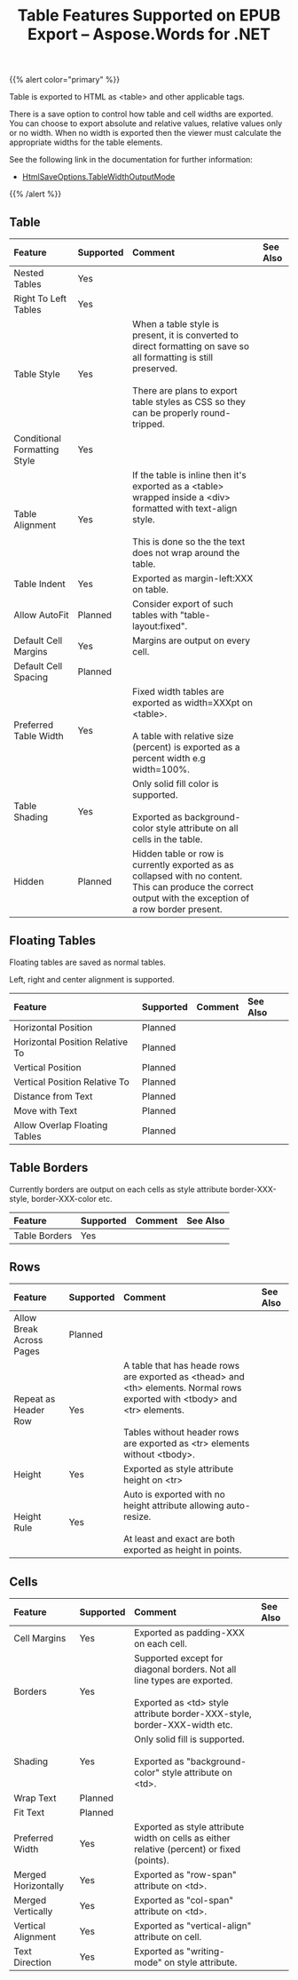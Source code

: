 ﻿---
title: Table Features Supported on EPUB Export – Aspose.Words for .NET
articleTitle: Table Features Supported on EPUB Export
linktitle: Table Features Supported on EPUB Export
description: "Work with table features supported when saving to EPUB format."
type: docs
weight: 110
url: /net/table-features-supported-on-epub-export/
---

{{% alert color="primary" %}}

Table is exported to HTML as &lt;table&gt; and other applicable tags.

There is a save option to control how table and cell widths are exported. You can choose to export absolute and relative values, relative values only or no width. When no width is exported then the viewer must calculate the appropriate widths for the table elements.

See the following link in the documentation for further information:

- [HtmlSaveOptions.TableWidthOutputMode](https://apireference.aspose.com/words/net/aspose.words.saving/htmlsaveoptions/properties/tablewidthoutputmode)

{{% /alert %}}

## Table

|Feature|Supported|Comment|See Also|
| :- | :- | :- | :- |
|Nested Tables |Yes | | |
|Right To Left Tables |Yes | | |
|Table Style |Yes |When a table style is present, it is converted to direct formatting on save so all formatting is still preserved. <br><br>There are plans to export table styles as CSS so they can be properly round-tripped. | |
|Conditional Formatting Style |Yes | | |
|Table Alignment |Yes |If the table is inline then it's exported as a &lt;table&gt; wrapped inside a &lt;div&gt; formatted with text-align style. <br><br>This is done so the the text does not wrap around the table. | |
|Table Indent |Yes |Exported as margin-left:XXX on table. | |
|Allow AutoFit |Planned |Consider export of such tables with "table-layout:fixed". | |
|Default Cell Margins |Yes |Margins are output on every cell. | |
|Default Cell Spacing |Planned | | |
|Preferred Table Width |Yes |Fixed width tables are exported as width=XXXpt on &lt;table&gt;. <br><br>A table with relative size (percent) is exported as a percent width e.g width=100%. | |
|Table Shading |Yes |Only solid fill color is supported. <br><br>Exported as background-color style attribute on all cells in the table. | |
|Hidden |Planned |Hidden table or row is currently exported as as collapsed with no content. This can produce the correct output with the exception of a row border present. | |

## Floating Tables

Floating tables are saved as normal tables.

Left, right and center alignment is supported.

|Feature|Supported|Comment|See Also|
| :- | :- | :- | :- |
|Horizontal Position |Planned | | |
|Horizontal Position Relative To |Planned | | |
|Vertical Position |Planned | | |
|Vertical Position Relative To |Planned | | |
|Distance from Text |Planned | | |
|Move with Text |Planned | | |
|Allow Overlap Floating Tables |Planned | | |

## Table Borders

Currently borders are output on each cells as style attribute border-XXX-style, border-XXX-color etc.

|Feature|Supported|Comment|See Also|
| :- | :- | :- | :- |
|Table Borders |Yes | | |

## Rows

|Feature|Supported|Comment|See Also|
| :- | :- | :- | :- |
|Allow Break Across Pages |Planned | | |
|Repeat as Header Row |Yes |A table that has heade rows are exported as &lt;thead&gt; and &lt;th&gt; elements. Normal rows exported with &lt;tbody&gt; and &lt;tr&gt; elements. <br><br>Tables without header rows are exported as &lt;tr&gt; elements without &lt;tbody&gt;. | |
|Height |Yes |Exported as style attribute height on &lt;tr&gt; | |
|Height Rule |Yes |Auto is exported with no height attribute allowing auto-resize. <br><br>At least and exact are both exported as height in points. | |

## Cells

|Feature|Supported|Comment|See Also|
| :- | :- | :- | :- |
|Cell Margins |Yes |Exported as padding-XXX on each cell. | |
|Borders |Yes |Supported except for diagonal borders. Not all line types are exported. <br><br>Exported as &lt;td&gt; style attribute border-XXX-style, border-XXX-width etc. | |
|Shading |Yes |Only solid fill is supported. <br><br>Exported as "background-color" style attribute on &lt;td&gt;. | |
|Wrap Text |Planned | | |
|Fit Text |Planned | | |
|Preferred Width |Yes |Exported as style attribute width on cells as either relative (percent) or fixed (points). | |
|Merged Horizontally |Yes |Exported as "row-span" attribute on &lt;td&gt;. | |
|Merged Vertically |Yes |Exported as "col-span" attribute on &lt;td&gt;. | |
|Vertical Alignment |Yes |Exported as "vertical-align" attribute on cell. | |
|Text Direction |Yes |Exported as "writing-mode" on style attribute. | |

